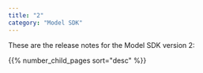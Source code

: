 ```yaml
---
title: "2"
category: "Model SDK"
---
```


These are the release notes for the Model SDK version 2:

{{% number_child_pages sort="desc" %}}
